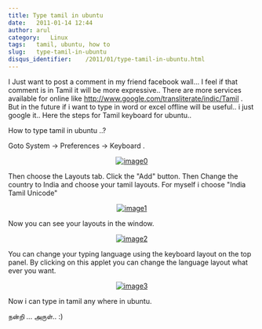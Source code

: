 ```yaml
---
title: Type tamil in ubuntu
date:   2011-01-14 12:44
author: arul
category:   Linux
tags:   tamil, ubuntu, how to
slug:   type-tamil-in-ubuntu
disqus_identifier:    /2011/01/type-tamil-in-ubuntu.html
---
```


I Just want to ﻿post a comment in my friend facebook wall\... I feel if
that comment is in Tamil it will be more expressive.. There are more
services available for online like
<http://www.google.com/transliterate/indic/Tamil> . But in the future if
i want to type in word or excel offline will be useful.. i just google
it.. Here the steps for Tamil keyboard for ubuntu..

How to type tamil in ubuntu ..?

Goto System → Preferences → Keyboard .

<div class="separator" style="clear: both; text-align: center;">

[![image0](http://1.bp.blogspot.com/_X5tq9y9xv2s/TTCYSZRV3zI/AAAAAAAAAmM/JkbvDM0WT7k/s400/keyboard.png)](http://1.bp.blogspot.com/_X5tq9y9xv2s/TTCYSZRV3zI/AAAAAAAAAmM/JkbvDM0WT7k/s1600/keyboard.png)

</div>

Then choose the Layouts tab. Click the \"Add\" button. Then Change the
country to India and choose your tamil layouts. For myself i choose
\"India Tamil Unicode\"

<div class="separator" style="clear: both; text-align: center;">

[![image1](http://3.bp.blogspot.com/_X5tq9y9xv2s/TTCYnQfjWaI/AAAAAAAAAmU/_cTT9U7j1sQ/s400/keyboard-Choose%2Ba%2BLayout.png)](http://3.bp.blogspot.com/_X5tq9y9xv2s/TTCYnQfjWaI/AAAAAAAAAmU/_cTT9U7j1sQ/s1600/keyboard-Choose%2Ba%2BLayout.png)

</div>

Now you can see your layouts in the window.

<div class="separator" style="clear: both; text-align: center;">

[![image2](http://3.bp.blogspot.com/_X5tq9y9xv2s/TTCY5i_a8zI/AAAAAAAAAmc/dLpqBbV17EE/s400/Keyboard%2BPreferences.png)](http://3.bp.blogspot.com/_X5tq9y9xv2s/TTCY5i_a8zI/AAAAAAAAAmc/dLpqBbV17EE/s1600/Keyboard%2BPreferences.png)

</div>

You can change your typing language using the keyboard layout on the top
panel. By clicking on this applet you can change the language layout
what ever you want.

<div class="separator" style="clear: both; text-align: center;">

[![image3](http://4.bp.blogspot.com/_X5tq9y9xv2s/TTCZN-A-HUI/AAAAAAAAAmk/P5fRGTP1fQQ/s400/keyboard%2Bapplet.png)](http://4.bp.blogspot.com/_X5tq9y9xv2s/TTCZN-A-HUI/AAAAAAAAAmk/P5fRGTP1fQQ/s1600/keyboard%2Bapplet.png)

</div>

Now i can type in tamil any where in ubuntu.

நன்றி \... அருள்.. :)
